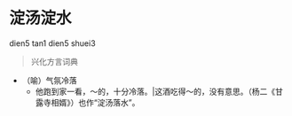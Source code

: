 # 淀汤淀水
dien5 tan1 dien5 shuei3
> 兴化方言词典
- （喻）气氛冷落
  - 他跑到家一看，～的，十分冷落。|这酒吃得～的，没有意思。（杨二《甘露寺相婿》）也作“淀汤落水”。
